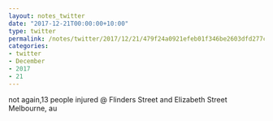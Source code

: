 ```yaml
---
layout: notes_twitter
date: "2017-12-21T00:00:00+10:00"
type: twitter
permalink: /notes/twitter/2017/12/21/479f24a0921efeb01f346be2603dfd277c3273a3.html
categories:
- twitter
- December
- 2017
- 21
---
```

not again,13 people injured @ Flinders Street and Elizabeth Street Melbourne, au
